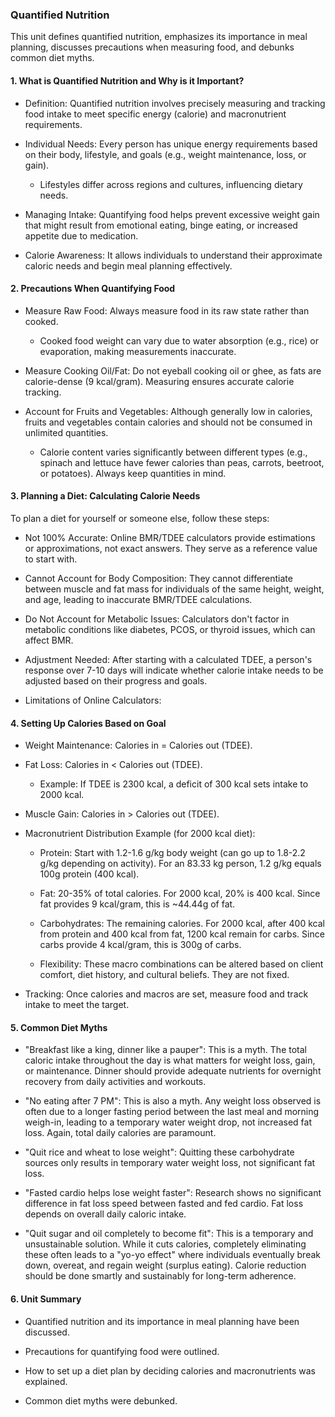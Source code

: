 ### Quantified Nutrition

This unit defines quantified nutrition, emphasizes its importance in meal planning, discusses precautions when measuring food, and debunks common diet myths.

#### 1\. What is Quantified Nutrition and Why is it Important?

*   Definition: Quantified nutrition involves precisely measuring and tracking food intake to meet specific energy (calorie) and macronutrient requirements.
    
*   Individual Needs: Every person has unique energy requirements based on their body, lifestyle, and goals (e.g., weight maintenance, loss, or gain).
    
    *   Lifestyles differ across regions and cultures, influencing dietary needs.
        
*   Managing Intake: Quantifying food helps prevent excessive weight gain that might result from emotional eating, binge eating, or increased appetite due to medication.
    
*   Calorie Awareness: It allows individuals to understand their approximate caloric needs and begin meal planning effectively.
    

#### 2\. Precautions When Quantifying Food

*   Measure Raw Food: Always measure food in its raw state rather than cooked.
    
    *   Cooked food weight can vary due to water absorption (e.g., rice) or evaporation, making measurements inaccurate.
        
*   Measure Cooking Oil/Fat: Do not eyeball cooking oil or ghee, as fats are calorie-dense (9 kcal/gram). Measuring ensures accurate calorie tracking.
    
*   Account for Fruits and Vegetables: Although generally low in calories, fruits and vegetables contain calories and should not be consumed in unlimited quantities.
    
    *   Calorie content varies significantly between different types (e.g., spinach and lettuce have fewer calories than peas, carrots, beetroot, or potatoes). Always keep quantities in mind.
        

#### 3\. Planning a Diet: Calculating Calorie Needs

To plan a diet for yourself or someone else, follow these steps:

*   Not 100% Accurate: Online BMR/TDEE calculators provide estimations or approximations, not exact answers. They serve as a reference value to start with.
    
*   Cannot Account for Body Composition: They cannot differentiate between muscle and fat mass for individuals of the same height, weight, and age, leading to inaccurate BMR/TDEE calculations.
    
*   Do Not Account for Metabolic Issues: Calculators don't factor in metabolic conditions like diabetes, PCOS, or thyroid issues, which can affect BMR.
    
*   Adjustment Needed: After starting with a calculated TDEE, a person's response over 7-10 days will indicate whether calorie intake needs to be adjusted based on their progress and goals.
    
*   Limitations of Online Calculators:
    

#### 4\. Setting Up Calories Based on Goal

*   Weight Maintenance: Calories in = Calories out (TDEE).
    
*   Fat Loss: Calories in < Calories out (TDEE).
    
    *   Example: If TDEE is 2300 kcal, a deficit of 300 kcal sets intake to 2000 kcal.
        
*   Muscle Gain: Calories in > Calories out (TDEE).
    
*   Macronutrient Distribution Example (for 2000 kcal diet):
    
    *   Protein: Start with 1.2-1.6 g/kg body weight (can go up to 1.8-2.2 g/kg depending on activity). For an 83.33 kg person, 1.2 g/kg equals 100g protein (400 kcal).
        
    *   Fat: 20-35% of total calories. For 2000 kcal, 20% is 400 kcal. Since fat provides 9 kcal/gram, this is ~44.44g of fat.
        
    *   Carbohydrates: The remaining calories. For 2000 kcal, after 400 kcal from protein and 400 kcal from fat, 1200 kcal remain for carbs. Since carbs provide 4 kcal/gram, this is 300g of carbs.
        
    *   Flexibility: These macro combinations can be altered based on client comfort, diet history, and cultural beliefs. They are not fixed.
        
*   Tracking: Once calories and macros are set, measure food and track intake to meet the target.
    

#### 5\. Common Diet Myths

*   "Breakfast like a king, dinner like a pauper": This is a myth. The total caloric intake throughout the day is what matters for weight loss, gain, or maintenance. Dinner should provide adequate nutrients for overnight recovery from daily activities and workouts.
    
*   "No eating after 7 PM": This is also a myth. Any weight loss observed is often due to a longer fasting period between the last meal and morning weigh-in, leading to a temporary water weight drop, not increased fat loss. Again, total daily calories are paramount.
    
*   "Quit rice and wheat to lose weight": Quitting these carbohydrate sources only results in temporary water weight loss, not significant fat loss.
    
*   "Fasted cardio helps lose weight faster": Research shows no significant difference in fat loss speed between fasted and fed cardio. Fat loss depends on overall daily caloric intake.
    
*   "Quit sugar and oil completely to become fit": This is a temporary and unsustainable solution. While it cuts calories, completely eliminating these often leads to a "yo-yo effect" where individuals eventually break down, overeat, and regain weight (surplus eating). Calorie reduction should be done smartly and sustainably for long-term adherence.
    

#### 6\. Unit Summary

*   Quantified nutrition and its importance in meal planning have been discussed.
    
*   Precautions for quantifying food were outlined.
    
*   How to set up a diet plan by deciding calories and macronutrients was explained.
    
*   Common diet myths were debunked.